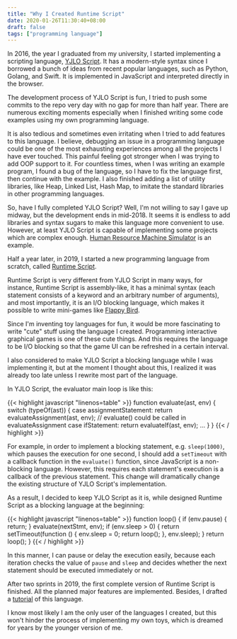 ```yaml
---
title: "Why I Created Runtime Script"
date: 2020-01-26T11:30:40+08:00
draft: false
tags: ["programming language"]
---
```


In 2016, the year I graduated from my university, I started implementing a scripting language, [YJLO Script](https://yjlo123.github.io/yjlo-script/). It has a modern-style syntax since I borrowed a bunch of ideas from recent popular languages, such as Python, Golang, and Swift. It is implemented in JavaScript and interpreted directly in the browser.

The development process of YJLO Script is fun, I tried to push some commits to the repo very day with no gap for more than half year. There are numerous exciting moments especially when I finished writing some code examples using my own programming language.

It is also tedious and sometimes even irritating when I tried to add features to this language. I believe, debugging an issue in a programming language could be one of the most exhausting experiences among all the projects I have ever touched. This painful feeling got stronger when I was trying to add OOP support to it. For countless times, when I was writing an example program, I found a bug of the language, so I have to fix the language first, then continue with the example. I also finished adding a list of utility libraries, like Heap, Linked List, Hash Map, to imitate the standard libraries in other programming languages.

So, have I fully completed YJLO Script? Well, I'm not willing to say I gave up midway, but the development ends in mid-2018. It seems it is endless to add libraries and syntax sugars to make this language more convenient to use. However, at least YJLO Script is capable of implementing some projects which are complex enough. [Human Resource Machine Simulator](https://yjlo123.github.io/human-resource-machine-yjlo/) is an example.

Half a year later, in 2019, I started a new programming language from scratch, called [Runtime Script](https://runtime.siwei.dev/).

Runtime Script is very different from YJLO Script in many ways, for instance, Runtime Script is assembly-like, it has a minimal syntax (each statement consists of a keyword and an arbitrary number of arguments), and most importantly, it is an I/O blocking language, which makes it possible to write mini-games like [Flappy Bird](https://runtime.siwei.dev/?src=bird).

Since I'm inventing toy languages for fun, it would be more fascinating to write "cute" stuff using the language I created. Programming interactive graphical games is one of these cute things. And this requires the language to be I/O blocking so that the game UI can be refreshed in a certain interval.

I also considered to make YJLO Script a blocking language while I was implementing it, but at the moment I thought about this, I realized it was already too late unless I rewrite most part of the language.

In YJLO Script, the evaluator main loop is like this:

{{< highlight javascript "linenos=table" >}}
function evaluate(ast, env) {
	switch (typeOf(ast)) {
		case assignmentStatement:
			return evaluateAssignment(ast, env);	// evaluate() could be called in evaluateAssignment
		case ifStatement:
			return evaluateIf(ast, env);
		...
	}
}
{{< / highlight >}}

For example, in order to implement a blocking statement, e.g. `sleep(1000)`, which pauses the execution for one second, I should add a `setTimeout` with a callback function in the `evaluate()` function, since JavaScript is a non-blocking language. However, this requires each statement's execution is a callback of the previous statement. This change will dramatically change the existing structure of YJLO Script's implementation.

As a result, I decided to keep YJLO Script as it is, while designed Runtime Script as a blocking language at the beginning:

{{< highlight javascript "linenos=table" >}}
function loop() {
	if (env.pause) {
		return;
	}
	evaluate(nextStmt, env);
	if (env.sleep > 0) {
		return setTimeout(function () {
			env.sleep = 0;
			return loop();
		}, env.sleep);
	}
	return loop();
}
{{< / highlight >}}

In this manner, I can pause or delay the execution easily, because each iteration checks the value of `pause` and `sleep` and decides whether the next statement should be executed immediately or not.

After two sprints in 2019, the first complete version of Runtime Script is finished. All the planned major features are implemented. Besides, I drafted a [tutorial](https://siwei.dev/doc/runtime/) of this language.

I know most likely I am the only user of the languages I created, but this won't hinder the process of implementing my own toys, which is dreamed for years by the younger version of me.
